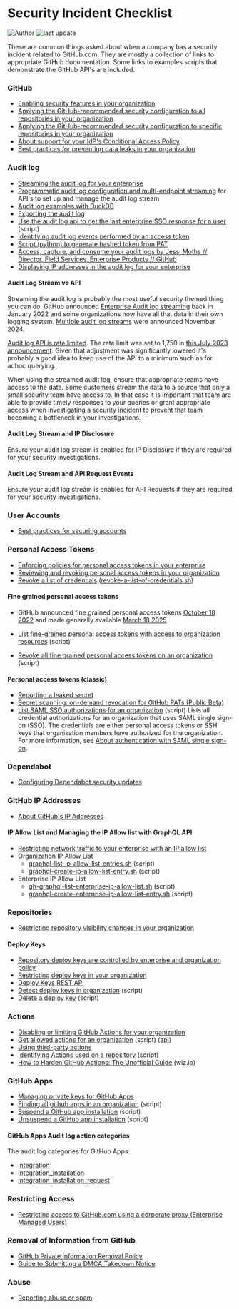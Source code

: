 # Security Incident Checklist

![Author](https://img.shields.io/badge/author-gm3dmo-blue)
![last update](https://img.shields.io/badge/last_update-2025--05--25-blue)

These are common things asked about when a company has a security incident related to GitHub.com. They are mostly a collection of links to appropriate GitHub documentation. Some links to examples scripts that demonstrate the GitHub API's are included.

### GitHub
- [Enabling security features in your organization](https://docs.github.com/en/enterprise-cloud@latest/code-security/securing-your-organization/enabling-security-features-in-your-organization)
- [Applying the GitHub-recommended security configuration to all repositories in your organization](https://docs.github.com/en/enterprise-cloud@latest/code-security/securing-your-organization/enabling-security-features-in-your-organization/applying-the-github-recommended-security-configuration-in-your-organization#applying-the-github-recommended-security-configuration-to-all-repositories-in-your-organization)
- [Applying the GitHub-recommended security configuration to specific repositories in your organization](https://docs.github.com/en/enterprise-cloud@latest/code-security/securing-your-organization/enabling-security-features-in-your-organization/applying-the-github-recommended-security-configuration-in-your-organization#applying-the-github-recommended-security-configuration-to-specific-repositories-in-your-organization)
- [About support for your IdP's Conditional Access Policy](https://docs.github.com/en/enterprise-cloud@latest/admin/managing-iam/configuring-authentication-for-enterprise-managed-users/about-support-for-your-idps-conditional-access-policy)
- [Best practices for preventing data leaks in your organization](https://docs.github.com/en/code-security/getting-started/best-practices-for-preventing-data-leaks-in-your-organization)

### Audit log
- [Streaming the audit log for your enterprise](https://docs.github.com/en/enterprise-cloud@latest/admin/monitoring-activity-in-your-enterprise/reviewing-audit-logs-for-your-enterprise/streaming-the-audit-log-for-your-enterprise) 
- [Programmatic audit log configuration and multi-endpoint streaming](https://github.blog/changelog/2024-11-21-programmatic-audit-log-configuration-and-multi-endpoint-streaming/) for API's to set up and manage the audit log stream
- [Audit log examples with DuckDB](https://github.com/gm3dmo/gm3dmo/blob/master/duckdb-github-audit-log/README.md)
- [Exporting the audit log](https://docs.github.com/en/enterprise-cloud@latest/organizations/keeping-your-organization-secure/managing-security-settings-for-your-organization/reviewing-the-audit-log-for-your-organization#exporting-the-audit-log)
- [Use the audit log api to get the last enterprise SSO response for a user](https://github.com/gm3dmo/the-power/blob/main/get-last-enterprise-sso-response-for-a-user.sh) (script)
- [Identifying audit log events performed by an access token](https://docs.github.com/en/enterprise-cloud@latest/admin/monitoring-activity-in-your-enterprise/reviewing-audit-logs-for-your-enterprise/identifying-audit-log-events-performed-by-an-access-token) 
- [Script (python) to generate hashed token from PAT](https://github.com/gm3dmo/the-power/blob/main/generate-hashed-token.py)
- [Access, capture, and consume your audit logs by Jessi Moths // Director, Field Services, Enterprise Products // GitHub](https://resources.github.com/learn/pathways/administration-governance/essentials/access-capture-consume-audit-logs/)
- [Displaying IP addresses in the audit log for your enterprise](https://docs.github.com/en/enterprise-cloud@latest/admin/monitoring-activity-in-your-enterprise/reviewing-audit-logs-for-your-enterprise/displaying-ip-addresses-in-the-audit-log-for-your-enterprise#enabling-display-of-ip-addresses-in-the-audit-log)

#### Audit Log Stream vs API

Streaming the audit log is probably the most useful security themed thing you can do. GitHub announced [Enterprise Audit log streaming](https://github.blog/changelog/2022-01-20-audit-log-streaming-is-generally-available/) back in January 2022 and some organizations now have all that data in their own logging system. [Multiple audit log streams](https://github.blog/changelog/2024-11-21-programmatic-audit-log-configuration-and-multi-endpoint-streaming/) were announced November 2024.

[Audit log API is rate limited](https://docs.github.com/en/enterprise-cloud@latest/admin/monitoring-activity-in-your-enterprise/reviewing-audit-logs-for-your-enterprise/using-the-audit-log-api-for-your-enterprise#rate-limit). The rate limit was set to 1,750 in [this July 2023 announcement](https://github.blog/changelog/2023-07-03-new-rate-limit-is-coming-for-the-audit-log-api-endpoints/). Given that adjustment was significantly lowered it's probably a good idea to keep use of the API to a minimum such as for adhoc querying.

When using the streamed audit log, ensure that appropriate teams have access to the data. Some customers stream the data to a source that only a small security team have access to. In that case it is important that team are able to provide timely responses to your queries or grant appropriate access when investigating a security incident to prevent that team becoming a bottleneck in your investigations.

#### Audit Log Stream and IP Disclosure
Ensure your audit log stream is enabled for IP Disclosure if they are required for your security investigations.

#### Audit Log Stream and API Request Events
Ensure your audit log stream is enabled for API Requests if they are required for your security investigations.

### User Accounts
- [Best practices for securing accounts](https://docs.github.com/en/enterprise-cloud@latest/code-security/supply-chain-security/end-to-end-supply-chain/securing-accounts)

### Personal Access Tokens

- [Enforcing policies for personal access tokens in your enterprise](https://docs.github.com/en/enterprise-cloud@latest/admin/enforcing-policies/enforcing-policies-for-your-enterprise/enforcing-policies-for-personal-access-tokens-in-your-enterprise)
- [Reviewing and revoking personal access tokens in your organization](https://docs.github.com/en/enterprise-cloud@latest/organizations/managing-programmatic-access-to-your-organization/reviewing-and-revoking-personal-access-tokens-in-your-organization)
- [Revoke a list of credentials](https://docs.github.com/en/enterprise-cloud@latest/rest/credentials/revoke?apiVersion=2022-11-28#revoke-a-list-of-credentials) ([revoke-a-list-of-credentials.sh](https://github.com/gm3dmo/the-power/blob/main/revoke-a-list-of-credentials.sh))

#### Fine grained personal access tokens
- GitHub announced fine grained personal access tokens [October 18 2022](https://github.blog/security/application-security/introducing-fine-grained-personal-access-tokens-for-github/) and made generally available [March 18 2025](https://github.blog/changelog/2025-03-18-fine-grained-pats-are-now-generally-available/)

- [List fine-grained personal access tokens with access to organization resources](https://github.com/gm3dmo/gm3dmo/blob/master/fine-grained-personal-acces-tokens/report-fine-grained-access-token-usage-across-organization/report-fine-grained-access-token-usage-across-organization.md) (script)
- [Revoke all fine grained personal access tokens on an organization](https://github.com/gm3dmo/gm3dmo/blob/master/fine-grained-personal-acces-tokens/revoke-all-fine-grained-access-tokens-on-organization/revoke-all-fine-grained-access-tokens-on-organization.md) (script)

#### Personal access tokens (classic)

- [Reporting a leaked secret](https://docs.github.com/en/enterprise-cloud@latest/code-security/secret-scanning/managing-alerts-from-secret-scanning/resolving-alerts#reporting-a-leaked-secret)
- [Secret scanning: on-demand revocation for GitHub PATs (Public Beta)](https://github.blog/changelog/2024-10-02-secret-scanning-on-demand-revocation-for-github-pats-public-beta/)
- [List SAML SSO authorizations for an organization](https://docs.github.com/en/enterprise-cloud@latest/rest/orgs/orgs?apiVersion=2022-11-28#list-saml-sso-authorizations-for-an-organization) (script) Lists all credential authorizations for an organization that uses SAML single sign-on (SSO). The credentials are either personal access tokens or SSH keys that organization members have authorized for the organization. For more information, see [About authentication with SAML single sign-on](https://docs.github.com/enterprise-cloud@latest//articles/about-authentication-with-saml-single-sign-on).

### Dependabot

- [Configuring Dependabot security updates](https://docs.github.com/en/enterprise-cloud@latest/code-security/dependabot/dependabot-security-updates/configuring-dependabot-security-updates)

### GitHub IP Addresses
- [About GitHub's IP Addresses](https://docs.github.com/en/enterprise-cloud@latest/authentication/keeping-your-account-and-data-secure/about-githubs-ip-addresses)

#### IP Allow List and Managing the IP Allow list with GraphQL API

- [Restricting network traffic to your enterprise with an IP allow list](https://docs.github.com/en/enterprise-cloud@latest/admin/configuring-settings/hardening-security-for-your-enterprise/restricting-network-traffic-to-your-enterprise-with-an-ip-allow-list)
- Organization IP Allow List
  - [graphql-list-ip-allow-list-entries.sh](https://github.com/gm3dmo/the-power/blob/main/graphql-list-ip-allow-list-entries.sh) (script)
  - [graphql-create-ip-allow-list-entry.sh](https://github.com/gm3dmo/the-power/blob/main/graphql-create-ip-allow-list-entry.sh) (script)
- Enterprise IP Allow List
  - [gh-graphql-list-enterprise-ip-allow-list.sh](https://github.com/gm3dmo/the-power/blob/main/gh-graphql-list-enterprise-ip-allow-list.sh) (script)
  - [graphql-create-enterprise-ip-allow-list-entry.sh](https://github.com/gm3dmo/the-power/blob/main/graphql-create-enterprise-ip-allow-list-entry.sh) (script)

### Repositories

- [Restricting repository visibility changes in your organization](https://docs.github.com/en/organizations/managing-organization-settings/restricting-repository-visibility-changes-in-your-organization)

####  Deploy Keys
- [Repository deploy keys are controlled by enterprise and organization policy](https://github.blog/changelog/2024-10-23-repository-deploy-keys-are-controlled-by-enterprise-and-organization-policy-ga/)
- [Restricting deploy keys in your organization](https://docs.github.com/en/enterprise-cloud@latest/organizations/managing-organization-settings/restricting-deploy-keys-in-your-organization)
- [Deploy Keys REST API](https://docs.github.com/en/enterprise-cloud@latest/rest/deploy-keys/deploy-keys?apiVersion=2022-11-28)
- [Detect deploy keys in organization](https://github.com/gm3dmo/gm3dmo/blob/master/snippets/detecting-deploy-keys.md) (script)
- [Delete a deploy key](https://github.com/gm3dmo/the-power/blob/main/delete-a-deploy-key.sh) (script)

### Actions

- [Disabling or limiting GitHub Actions for your organization](https://docs.github.com/en/enterprise-cloud@latest/organizations/managing-organization-settings/disabling-or-limiting-github-actions-for-your-organization)
- [Get allowed actions for an organization](https://github.com/gm3dmo/the-power/blob/main/get-allowed-actions-for-an-organization.sh) (script) ([api](https://docs.github.com/en/rest/reference/actions#get-allowed-actions-for-an-organization))
- [Using third-party actions](https://docs.github.com/en/enterprise-cloud@latest/actions/security-for-github-actions/security-guides/security-hardening-for-github-actions#using-third-party-actions)
- [Identifying Actions used on a repository](https://github.com/gm3dmo/gm3dmo/blob/master/actions/identifying-actions-used-on-a-repository.md) (script)
- [How to Harden GitHub Actions: The Unofficial Guide](https://www.wiz.io/blog/github-actions-security-guide) (wiz.io)

### GitHub Apps
- [Managing private keys for GitHub Apps](https://docs.github.com/en/enterprise-cloud@latest/apps/creating-github-apps/authenticating-with-a-github-app/managing-private-keys-for-github-apps)
- [Finding all github apps in an organization](https://github.com/gm3dmo/gm3dmo/blob/master/github-apps/finding-all-github-apps-in-an-organization.md) (script)
- [Suspend a GitHub app installation](https://github.com/gm3dmo/the-power/blob/main/tiny-suspend-app-installation.sh) (script)
- [Unsuspend a GitHub app installation](https://github.com/gm3dmo/the-power/blob/main/tiny-unsuspend-app-installation.sh) (script)

#### GitHub Apps Audit log action categories
The audit log categories for GitHub Apps: 
- [integration](https://docs.github.com/en/organizations/keeping-your-organization-secure/managing-security-settings-for-your-organization/audit-log-events-for-your-organization#integration)
- [integration_installation](https://docs.github.com/en/organizations/keeping-your-organization-secure/managing-security-settings-for-your-organization/audit-log-events-for-your-organization#integration_installation)
- [integration_installation_request](https://docs.github.com/en/organizations/keeping-your-organization-secure/managing-security-settings-for-your-organization/audit-log-events-for-your-organization#integration_installation_request)

### Restricting Access
- [Restricting access to GitHub.com using a corporate proxy (Enterprise Managed Users)](https://docs.github.com/en/enterprise-cloud@latest/admin/configuring-settings/hardening-security-for-your-enterprise/restricting-access-to-githubcom-using-a-corporate-proxy)

### Removal of Information from GitHub
- [GitHub Private Information Removal Policy](https://docs.github.com/en/site-policy/content-removal-policies/github-private-information-removal-policy)
- [Guide to Submitting a DMCA Takedown Notice](https://docs.github.com/en/site-policy/content-removal-policies/guide-to-submitting-a-dmca-takedown-notice)

### Abuse
- [Reporting abuse or spam](https://docs.github.com/en/communities/maintaining-your-safety-on-github/reporting-abuse-or-spam)

